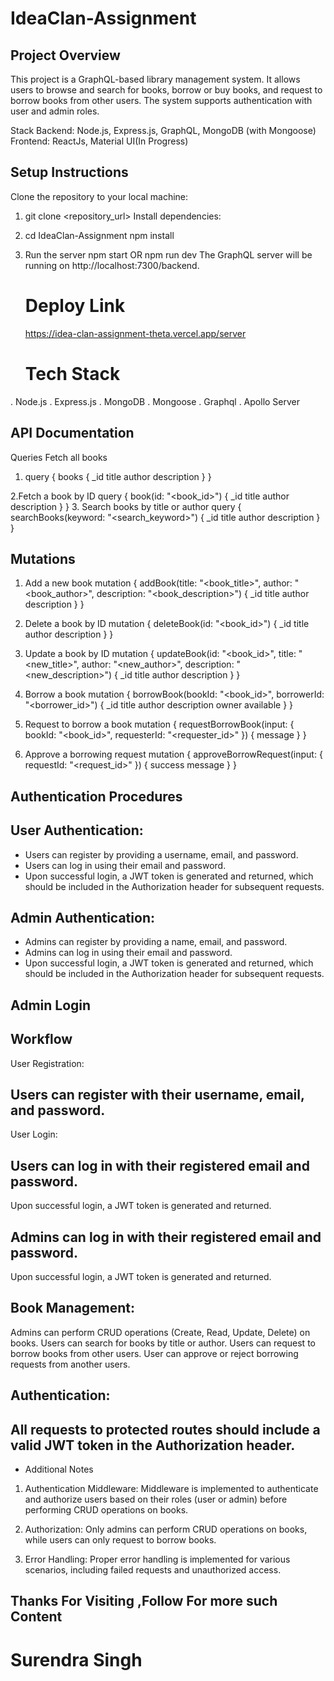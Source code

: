 # IdeaClan-Assignment
## Project Overview
This project is a GraphQL-based library management system. It allows users to browse and search for books, borrow or buy books, and request to borrow books from other users. The system supports authentication with user and admin roles.

Stack
Backend: Node.js, Express.js, GraphQL, MongoDB (with Mongoose)
Frontend: ReactJs, Material UI(In Progress)
## Setup Instructions
Clone the repository to your local machine:

1. git clone <repository_url>
Install dependencies:

2. cd IdeaClan-Assignment
   npm install

3. Run the server 
 npm start OR npm run dev
The GraphQL server will be running on http://localhost:7300/backend.
   # Deploy Link
   https://idea-clan-assignment-theta.vercel.app/server
   # Tech Stack
. Node.js
. Express.js
. MongoDB
. Mongoose
. Graphql
. Apollo Server
## API Documentation
Queries
Fetch all books

1. query {
  books {
    _id
    title
    author
    description
  }
}

2.Fetch a book by ID
query {
  book(id: "<book_id>") {
    _id
    title
    author
    description
  }
}
3. Search books by title or author
query {
  searchBooks(keyword: "<search_keyword>") {
    _id
    title
    author
    description
  }
}

##  Mutations
1. Add a new book
mutation {
  addBook(title: "<book_title>", author: "<book_author>", description: "<book_description>") {
    _id
    title
    author
    description
  }
}
2. Delete a book by ID
mutation {
  deleteBook(id: "<book_id>") {
    _id
    title
    author
    description
  }
}
3. Update a book by ID
mutation {
  updateBook(id: "<book_id>", title: "<new_title>", author: "<new_author>", description: "<new_description>") {
    _id
    title
    author
    description
  }
}
4. Borrow a book
mutation {
  borrowBook(bookId: "<book_id>", borrowerId: "<borrower_id>") {
    _id
    title
    author
    description
    owner
    available
  }
}
5. Request to borrow a book
mutation {
  requestBorrowBook(input: { bookId: "<book_id>", requesterId: "<requester_id>" }) {
    message
  }
}

6. Approve a borrowing request
mutation {
  approveBorrowRequest(input: { requestId: "<request_id>" }) {
    success
    message
  }
}

## Authentication Procedures
 ## User Authentication:

* Users can register by providing a username, email, and password.
* Users can log in using their email and password.
* Upon successful login, a JWT token is generated and returned, which should be included in the Authorization header for subsequent requests.

## Admin Authentication:
* Admins can register by providing a name, email, and password.
* Admins can log in using their email and password.
* Upon successful login, a JWT token is generated and returned, which should be included in the Authorization header for subsequent requests.
## Admin Login 


## Workflow
User Registration:

## Users can register with their username, email, and password.
User Login:

## Users can log in with their registered email and password.
Upon successful login, a JWT token is generated and returned.


## Admins can log in with their registered email and password.
Upon successful login, a JWT token is generated and returned.

## Book Management:

 Admins can perform CRUD operations (Create, Read, Update, Delete) on books.
 Users can search for books by title or author.
 Users can request to borrow books from other users.
 User can approve or reject borrowing requests from another users.

## Authentication:

## All requests to protected routes should include a valid JWT token in the Authorization header.

* Additional Notes
1. Authentication Middleware: Middleware is implemented to authenticate and authorize users based on their roles (user or admin) before performing CRUD operations on books.

2. Authorization: Only admins can perform CRUD operations on books, while users can only request to borrow books.

2. Error Handling: Proper error handling is implemented for various scenarios, including failed requests and unauthorized access.

## Thanks For Visiting ,Follow For more such Content ##
# Surendra Singh #
